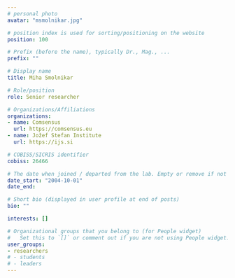 ```yaml
---
# personal photo
avatar: "msmolnikar.jpg"

# position index is used for sorting/positioning on the website
position: 100

# Prefix (before the name), typically Dr., Mag., ...
prefix: ""

# Display name
title: Miha Smolnikar

# Role/position
role: Senior researcher

# Organizations/Affiliations
organizations:
- name: Comsensus
  url: https://comsensus.eu
- name: Jožef Stefan Institute
  url: https://ijs.si

# COBISS/SICRIS identifier
cobiss: 26466

# The date when joined / departed from the lab. Empty or remove if not used
date_start: "2004-10-01"
date_end:

# Short bio (displayed in user profile at end of posts)
bio: ""

interests: []

# Organizational groups that you belong to (for People widget)
#   Set this to `[]` or comment out if you are not using People widget.
user_groups:
- researchers
# - students
# - leaders
---
```

